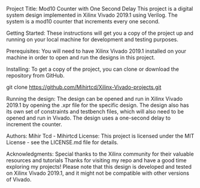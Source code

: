 Project Title: Mod10 Counter with One Second Delay
This project is a digital system design implemented in Xilinx Vivado 2019.1 using Verilog. The system is a mod10 counter that increments every one second.

Getting Started:
These instructions will get you a copy of the project up and running on your local machine for development and testing purposes.

Prerequisites:
You will need to have Xilinx Vivado 2019.1 installed on your machine in order to open and run the designs in this project.

Installing:
To get a copy of the project, you can clone or download the repository from GitHub.

git clone https://github.com/Mihirtcd/Xilinx-Vivado-projects.git

Running the design:
The design can be opened and run in Xilinx Vivado 2019.1 by opening the .xpr file for the specific design. The design also has its own set of constraints and testbench files, which will also need to be opened and run in Vivado. The design uses a one-second delay to increment the counter.

Authors:
Mihir Tcd - Mihirtcd
License:
This project is licensed under the MIT License - see the LICENSE.md file for details.

Acknowledgments:
Special thanks to the Xilinx community for their valuable resources and tutorials
Thanks for visiting my repo and have a good time exploring my projects!
Please note that this design is developed and tested on Xilinx Vivado 2019.1, and it might not be compatible with other versions of Vivado.
